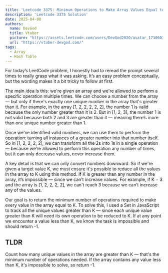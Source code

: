 ```yaml
---
title: 'Leetcode 3375: Minimum Operations to Make Array Values Equal to K'
description: 'Leetcode 3375 Solution'
date: 2025-04-08
authors:
  name: DevGod
  title: Vtuber
  picture: "https://assets.leetcode.com/users/DevGod2020/avatar_1710603076.png"
  url: "https://vtuber-devgod.com/"
tags:
  - Array
  - Hash Table
---
```


For today’s LeetCode problem, I honestly had to reread the prompt several times to really grasp what it was asking. It’s an easy problem conceptually, but the wording makes it a bit tricky to follow at first.

The main idea is this: we're given an array and we're allowed to perform a specific operation multiple times. We can choose a number from the array — but only if there's exactly one unique number in the array that's greater than it. For example, in the array [1, 2, 2, 2, 2, 2], the number 1 is valid because the only number greater than it is 2. But in [1, 2, 3], the number 1 is not valid because both 2 and 3 are greater than it — meaning there’s more than one unique number greater than 1.

Once we've identified valid numbers, we can use them to perform the operation: turning all instances of a greater number into that number itself. So in [1, 2, 2, 2, 2], we can transform all the 2s into 1s in a single operation — because we’re allowed to perform this operation any number of times, but it can only decrease values, never increase them.

A key detail is that we can only convert numbers downward. So if we're given a target value K, we must ensure it's possible to reduce all the values in the array to K using this method. If K is greater than any number in the array, it’s impossible — since we can’t increase values. For example, if K = 3 and the array is [1, 2, 2, 2, 2], we can't reach 3 because we can’t increase any of the values.

Our goal is to return the minimum number of operations required to make every value in the array equal to K. To solve this, I used a Set in JavaScript to track all the unique values greater than K — since each unique value greater than K will need its own operation to be reduced to K. If at any point we encounter a value less than K, we know the task is impossible and should return -1.

## TLDR
Count how many unique values in the array are greater than K — that's the minimum number of operations needed. If the array contains any value less than K, it's impossible to solve, so return -1.